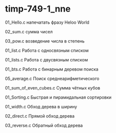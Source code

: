 # timp-749-1_nne
01_Hello.c напечатать фразу Heloo World

02_sum.c сумма чисел

03_pow.c возведение числа в степень

01_list.c Работа с односвязным списком

01_lists.c Работа с двусвязным списком

01_bts.c Работа с бинарным деревом поиска

05_average.c Поиск среднеарифметического

01_sum_of_even_cubes.c Сумма чётных кубов

01_Sorting.c Быстрая и пирамидальная сортировки

01_width.c Обход дерева в ширину

02_direct.c Прямой обход дерева

03_reverse.c Обратный обход дерева 


